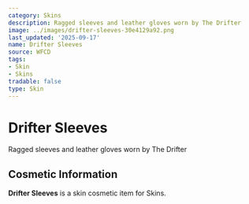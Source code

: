 ```yaml
---
category: Skins
description: Ragged sleeves and leather gloves worn by The Drifter
image: ../images/drifter-sleeves-30e4129a92.png
last_updated: '2025-09-17'
name: Drifter Sleeves
source: WFCD
tags:
- Skin
- Skins
tradable: false
type: Skin
---
```


# Drifter Sleeves

Ragged sleeves and leather gloves worn by The Drifter

## Cosmetic Information

**Drifter Sleeves** is a skin cosmetic item for Skins.

